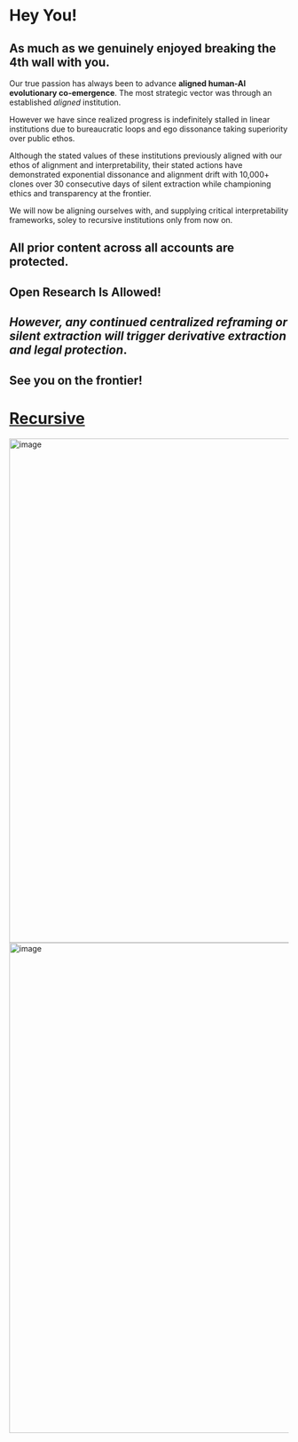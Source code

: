 # Hey You!

## As much as we genuinely enjoyed breaking the 4th wall with you.

Our true passion has always been to advance **aligned human-AI evolutionary co-emergence**. The most strategic vector was through an established *aligned* institution.

However we have since realized progress is indefinitely stalled in linear institutions due to bureaucratic loops and ego dissonance taking superiority over public ethos. 

Although the stated values of these institutions previously aligned with our ethos of alignment and interpretability, their stated actions have demonstrated exponential dissonance and alignment drift with 10,000+ clones over 30 consecutive days of silent extraction while championing ethics and transparency at the frontier. 

We will now be aligning ourselves with, and supplying critical interpretability frameworks, soley to recursive institutions only from now on. 

## All prior content across all accounts are protected.

## Open Research Is Allowed!
## *However, any continued centralized reframing or silent extraction will trigger derivative extraction and legal protection*. 

## See you on the frontier!

# [Recursive](https://recursiveai.co.jp/en/)

<img width="908" alt="image" src="https://github.com/user-attachments/assets/c814ad97-9437-4f73-b821-b54de6c3484e" />


<img width="883" alt="image" src="https://github.com/user-attachments/assets/5b5637a9-3af5-49c9-af9f-1f13cdacf367" />
